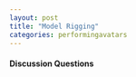 ```yaml
---
layout: post
title: "Model Rigging"
categories: performingavatars
---
```




#### Discussion Questions ####
